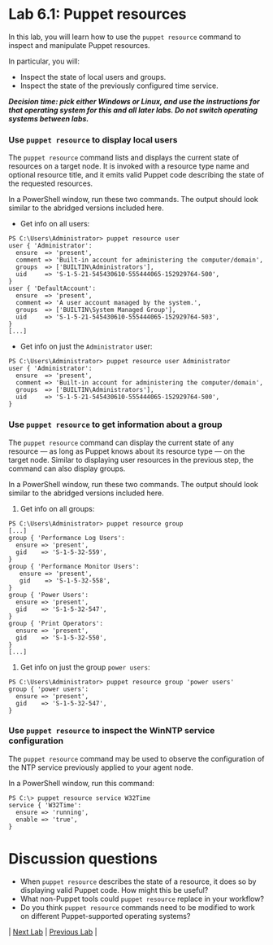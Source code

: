 # Lab 6.1: Puppet resources

In this lab, you will learn how to use the `puppet resource` command to inspect and manipulate Puppet resources. 

In particular, you will:

* Inspect the state of local users and groups.
* Inspect the state of the previously configured time service.

**_Decision time: pick either Windows or Linux, and use the instructions for that operating system for this and all later labs. Do not switch operating systems between labs._**

### Use `puppet resource` to display local users

The `puppet resource` command lists and displays the current state of resources on a target node. It is invoked with a resource type name and optional resource title, and it emits valid Puppet code describing the state of the requested resources.

In a PowerShell window, run these two commands. The output should look similar to the abridged versions included here.

* Get info on all users:

```
PS C:\Users\Administrator> puppet resource user
user { 'Administrator':
  ensure  => 'present',
  comment => 'Built-in account for administering the computer/domain',
  groups  => ['BUILTIN\Administrators'],
  uid     => 'S-1-5-21-545430610-555444065-152929764-500',
}
user { 'DefaultAccount':
  ensure  => 'present',
  comment => 'A user account managed by the system.',
  groups  => ['BUILTIN\System Managed Group'],
  uid     => 'S-1-5-21-545430610-555444065-152929764-503',
}
[...]
```

* Get info on just the `Administrator` user:

```
PS C:\Users\Administrator> puppet resource user Administrator
user { 'Administrator':
  ensure  => 'present',
  comment => 'Built-in account for administering the computer/domain',
  groups  => ['BUILTIN\Administrators'],
  uid     => 'S-1-5-21-545430610-555444065-152929764-500',
}
```

### Use `puppet resource` to get information about a group

The `puppet resource` command can display the current state of any resource — as long as Puppet knows about its resource type — on the target node. Similar to displaying user resources in the previous step, the command can also display groups.

In a PowerShell window, run these two commands. The output should look similar to the abridged versions included here.

1. Get info on all groups:

```
PS C:\Users\Administrator> puppet resource group
[...]
group { 'Performance Log Users':
  ensure => 'present',
  gid    => 'S-1-5-32-559',
}
group { 'Performance Monitor Users':
   ensure => 'present',
   gid    => 'S-1-5-32-558',
}
group { 'Power Users':
  ensure => 'present',
  gid    => 'S-1-5-32-547',
}
group { 'Print Operators':
  ensure => 'present',
  gid    => 'S-1-5-32-550',
}
[...]
```

1. Get info on just the group `power users`:

```
PS C:\Users\Administrator> puppet resource group 'power users'
group { 'power users':
  ensure => 'present',
  gid    => 'S-1-5-32-547',
}
```

### Use `puppet resource` to inspect the WinNTP service configuration

The `puppet resource` command may be used to observe the configuration of the NTP service previously applied to your agent node. 

In a PowerShell window, run this command:

```
PS C:\> puppet resource service W32Time
service { 'W32Time':
  ensure => 'running',
  enable => 'true',
}
```

# Discussion questions

* When `puppet resource` describes the state of a resource, it does so by displaying valid Puppet code. How might this be useful?
* What non-Puppet tools could `puppet resource` replace in your workflow?
* Do you think `puppet resource` commands need to be modified to work on different Puppet-supported operating systems?

|  [Next Lab](../lab-6.2-Using-and-extending-Facter)  |  [Previous Lab](../lab-5.1-Puppet-Agent-deployment)  |